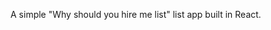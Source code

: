 A simple "Why should you hire me list" list app built in React.

<!-- <img src="./why-should.png" alt="why should you hire me list on tablet"> -->
